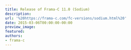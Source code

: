 ```yaml
---
title: Release of Frama-C 11.0 (Sodium)
description:
url: '%20https://frama-c.com/fc-versions/sodium.html%20'
date: 2015-03-06T00:00:00-00:00
preview_image:
featured:
authors:
- frama-c
---
```



